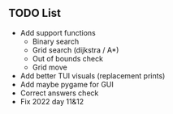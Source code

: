 ## TODO List
- Add support functions 
    - Binary search
    - Grid search (dijkstra / A*)
    - Out of bounds check
    - Grid move
- Add better TUI visuals (replacement prints)
- Add maybe pygame for GUI
- Correct answers check
- Fix 2022 day 11&12